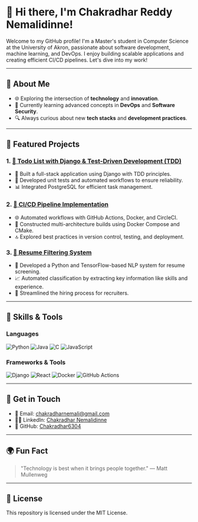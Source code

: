 # 👋 Hi there, I'm **Chakradhar Reddy Nemalidinne**!

Welcome to my GitHub profile! I'm a Master's student in Computer Science at the University of Akron, passionate about software development, machine learning, and DevOps. I enjoy building scalable applications and creating efficient CI/CD pipelines. Let's dive into my work!

---

## 🎨 About Me

- 🌐 Exploring the intersection of **technology** and **innovation**.
- 🌟 Currently learning advanced concepts in **DevOps** and **Software Security**.
- 🔍 Always curious about new **tech stacks** and **development practices**.

---

## 🚀 Featured Projects

### 1. [🌿 Todo List with Django & Test-Driven Development (TDD)]([https://github.com/Chakradhar6304/todo-list-django-tdd](https://github.com/Chakradhar6304/To-do-List-Django))

- 🎨 Built a full-stack application using Django with TDD principles.
- 🔧 Developed unit tests and automated workflows to ensure reliability.
- 📊 Integrated PostgreSQL for efficient task management.

### 2. [🚜 CI/CD Pipeline Implementation](https://github.com/Chakradhar6304/ci-cd-pipeline)

- 🌐 Automated workflows with GitHub Actions, Docker, and CircleCI.
- 🔄 Constructed multi-architecture builds using Docker Compose and CMake.
- 🔝 Explored best practices in version control, testing, and deployment.

### 3. [🔧 Resume Filtering System](https://github.com/Chakradhar6304/resume-filtering-system)

- 🧬 Developed a Python and TensorFlow-based NLP system for resume screening.
- 📈 Automated classification by extracting key information like skills and experience.
- 🔄 Streamlined the hiring process for recruiters.

---

## 🔧 Skills & Tools

### Languages
![Python](https://img.shields.io/badge/-Python-3776AB?style=for-the-badge&logo=python&logoColor=white)
![Java](https://img.shields.io/badge/-Java-007396?style=for-the-badge&logo=java&logoColor=white)
![C](https://img.shields.io/badge/-C-A8B9CC?style=for-the-badge&logo=c&logoColor=white)
![JavaScript](https://img.shields.io/badge/-JavaScript-F7DF1E?style=for-the-badge&logo=javascript&logoColor=black)

### Frameworks & Tools
![Django](https://img.shields.io/badge/-Django-092E20?style=for-the-badge&logo=django&logoColor=white)
![React](https://img.shields.io/badge/-React-61DAFB?style=for-the-badge&logo=react&logoColor=black)
![Docker](https://img.shields.io/badge/-Docker-2496ED?style=for-the-badge&logo=docker&logoColor=white)
![GitHub Actions](https://img.shields.io/badge/-GitHub%20Actions-2088FF?style=for-the-badge&logo=github-actions&logoColor=white)

---

## 📩 Get in Touch

- 📧 Email: [chakradharnemali@gmail.com](mailto:chakradharnemali@gmail.com)
- 👨‍🎓 LinkedIn: [Chakradhar Nemalidinne](https://linkedin.com/in/chakradhar-n)
- 🔧 GitHub: [Chakradhar6304](https://github.com/Chakradhar6304)

---

## 🌍 Fun Fact

> "Technology is best when it brings people together." — Matt Mullenweg

---

## 📜 License

This repository is licensed under the MIT License.

